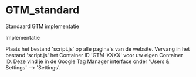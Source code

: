 GTM_standard
============

Standaard GTM implementatie

<bold>Implementatie</bold>

Plaats het bestand 'script.js' op alle pagina's van de website. Vervang in het bestand 'script.js' het Container ID 'GTM-XXXX' voor uw eigen Container ID. Deze vind je in de Google Tag Manager interface onder 'Users & Settings' --> 'Settings'.
